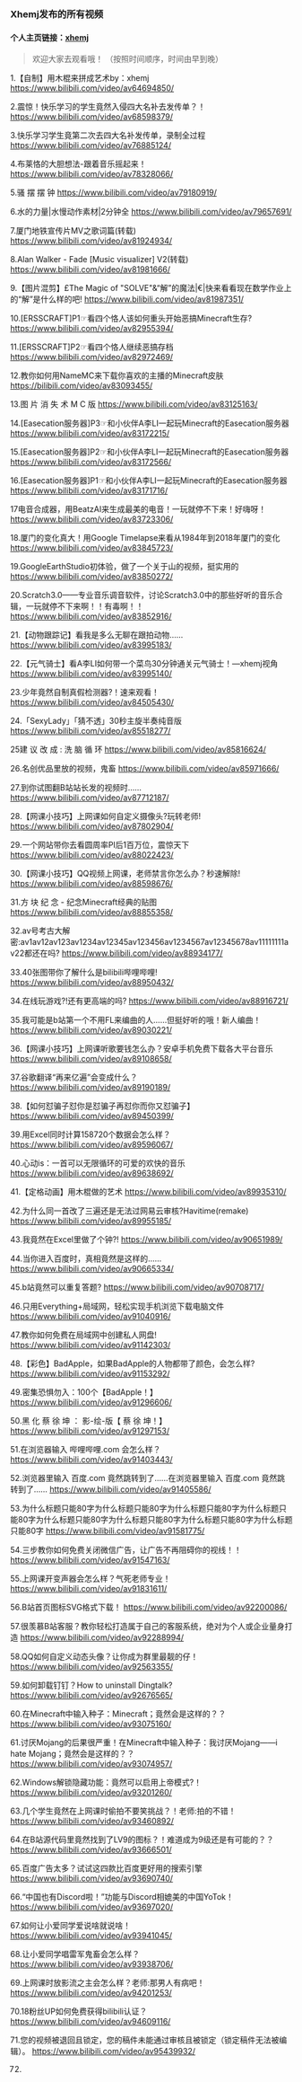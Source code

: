 ### Xhemj发布的所有视频
#### 个人主页链接：[xhemj](https://space.bilibili.com/226208916)
> 欢迎大家去观看哦！
（按照时间顺序，时间由早到晚）

1.【自制】用木棍来拼成艺术by：xhemj
https://www.bilibili.com/video/av64694850/

2.震惊！快乐学习的学生竟然入侵四大名补去发传单？！
 https://www.bilibili.com/video/av68598379/

3.快乐学习学生竟第二次去四大名补发传单，录制全过程
https://www.bilibili.com/video/av76885124/

4.布莱恪的大胆想法-跟着音乐摇起来！
https://www.bilibili.com/video/av78328066/

5.骚 摆 摆 钟
https://www.bilibili.com/video/av79180919/

6.水的力量|水慢动作素材|2分钟全
https://www.bilibili.com/video/av79657691/

7.厦门地铁宣传片MV之歌词篇(转载)
https://www.bilibili.com/video/av81924934/

8.Alan Walker - Fade [Music visualizer] V2(转载)
https://www.bilibili.com/video/av81981666/

9.【图片混剪】£The Magic of "SOLVE"&“解”的魔法|€|快来看看现在数学作业上的“解”是什么样的吧!
https://www.bilibili.com/video/av81987351/

10.[ERSSCRAFT]P1☞看四个恪人该如何重头开始恶搞Minecraft生存?
https://www.bilibili.com/video/av82955394/

11.[ERSSCRAFT]P2☞看四个恪人继续恶搞存档
https://www.bilibili.com/video/av82972469/

12.教你如何用NameMC来下载你喜欢的主播的Minecraft皮肤
https://bilibili.com/video/av83093455/

13.图 片 消 失 术 M C 版
https://www.bilibili.com/video/av83125163/

14.[Easecation服务器]P3☞和小伙伴A李LI一起玩Minecraft的Easecation服务器
https://www.bilibili.com/video/av83172215/

15.[Easecation服务器]P2☞和小伙伴A李LI一起玩Minecraft的Easecation服务器
https://www.bilibili.com/video/av83172566/

16.[Easecation服务器]P1☞和小伙伴A李LI一起玩Minecraft的Easecation服务器
https://www.bilibili.com/video/av83171716/

17电音合成器，用BeatzAI来生成最美的电音！一玩就停不下来！好嗨呀！
https://www.bilibili.com/video/av83723306/

18.厦门的变化真大！用Google Timelapse来看从1984年到2018年厦门的变化
https://www.bilibili.com/video/av83845723/

19.GoogleEarthStudio初体验，做了一个关于山的视频，挺实用的
https://www.bilibili.com/video/av83850272/

20.Scratch3.0——专业音乐调音软件，讨论Scratch3.0中的那些好听的音乐合辑，一玩就停不下来啊！！有毒啊！！
https://www.bilibili.com/video/av83852916/

21.【动物跟踪记】看我是多么无聊在跟拍动物……
https://www.bilibili.com/video/av83995183/

22.【元气骑士】看A李LI如何带一个菜鸟30分钟通关元气骑士！—xhemj视角
https://www.bilibili.com/video/av83995140/

23.少年竟然自制真假检测器?！速来观看！
https://www.bilibili.com/video/av84505430/

24.「SexyLady」「猜不透」30秒主旋半奏纯音版
https://www.bilibili.com/video/av85518277/

25建 议 改 成 : 洗 脑 循 环
https://www.bilibili.com/video/av85816624/

26.名创优品里放的视频，鬼畜
https://www.bilibili.com/video/av85971666/

27.到你试图翻B站站长发的视频时……
https://www.bilibili.com/video/av87712187/

28.【网课小技巧】上网课如何自定义摄像头?玩转老师!
https://www.bilibili.com/video/av87802904/

29.一个网站带你去看圆周率PI后1百万位，震惊天下
https://www.bilibili.com/video/av88022423/

30.【网课小技巧】QQ视频上网课，老师禁言你怎么办？秒速解除!
https://www.bilibili.com/video/av88598676/

31.方 块 纪 念 - 纪念Minecraft经典的贴图
https://www.bilibili.com/video/av88855358/

32.av号考古大解密:av1av12av123av1234av12345av123456av1234567av12345678av11111111av22都还在吗?
https://www.bilibili.com/video/av88934177/

33.40张图带你了解什么是bilibili哔哩哔哩!
https://www.bilibili.com/video/av88950432/

34.在线玩游戏?!还有更高端的吗?
https://www.bilibili.com/video/av88916721/

35.我可能是b站第一个不用FL来编曲的人……但挺好听的哦！新人编曲！
https://www.bilibili.com/video/av89030221/

36.【网课小技巧】上网课听歌要钱怎么办？安卓手机免费下载各大平台音乐
https://www.bilibili.com/video/av89108658/

37.谷歌翻译“再来亿遍”会变成什么？
https://www.bilibili.com/video/av89190189/

38.【如何怼骗子怼你是怼骗子再怼你而你又怼骗子】
https://www.bilibili.com/video/av89450399/

39.用Excel同时计算158720个数据会怎么样？
https://www.bilibili.com/video/av89596067/

40.心动is：一首可以无限循环的可爱的欢快的音乐
https://www.bilibili.com/video/av89638692/

41.【定格动画】用木棍做的艺术
https://www.bilibili.com/video/av89935310/

42.为什么同一首改了三遍还是无法过网易云审核?Havitime(remake)
https://www.bilibili.com/video/av89955185/

43.我竟然在Excel里做了个钟?!
https://www.bilibili.com/video/av90651989/

44.当你进入百度时，真相竟然是这样的……
https://www.bilibili.com/video/av90665334/

45.b站竟然可以重复答题?
https://www.bilibili.com/video/av90708717/

46.只用Everything+局域网，轻松实现手机浏览下载电脑文件
https://www.bilibili.com/video/av91040916/

47.教你如何免费在局域网中创建私人网盘!
https://www.bilibili.com/video/av91142303/

48.【彩色】BadApple，如果BadApple的人物都带了颜色，会怎么样?
https://www.bilibili.com/video/av91153292/

49.密集恐惧勿入：100个【BadApple！】
https://www.bilibili.com/video/av91296606/

50.黑 化 蔡 徐 坤 ： 影-绘-版【 蔡 徐 坤！】
https://www.bilibili.com/video/av91297153/

51.在浏览器输入 哔哩哔哩.com 会怎么样？
https://www.bilibili.com/video/av91403443/

52.浏览器里输入 百度.com 竟然跳转到了……在浏览器里输入 百度.com 竟然跳转到了……
https://www.bilibili.com/video/av91405586/

53.为什么标题只能80字为什么标题只能80字为什么标题只能80字为什么标题只能80字为什么标题只能80字为什么标题只能80字为什么标题只能80字为什么标题只能80字
https://www.bilibili.com/video/av91581775/

54.三步教你如何免费关闭微信广告，让广告不再阻碍你的视线！！
https://www.bilibili.com/video/av91547163/

55.上网课开变声器会怎么样？气死老师专业！
https://www.bilibili.com/video/av91831611/

56.B站首页图标SVG格式下载！
https://www.bilibili.com/video/av92200086/

57.很羡慕B站客服？教你轻松打造属于自己的客服系统，绝对为个人或企业量身打造
https://www.bilibili.com/video/av92288994/

58.QQ如何自定义动态头像？让你成为群里最靓的仔！
https://www.bilibili.com/video/av92563355/

59.如何卸载钉钉？How to uninstall Dingtalk?
https://www.bilibili.com/video/av92676565/

60.在Minecraft中输入种子：Minecraft；竟然会是这样的？？
https://www.bilibili.com/video/av93075160/

61.讨厌Mojang的后果很严重！在Minecraft中输入种子：我讨厌Mojang——i hate Mojang；竟然会是这样的？？
https://www.bilibili.com/video/av93074957/

62.Windows解锁隐藏功能：竟然可以启用上帝模式?！
https://www.bilibili.com/video/av93201260/

63.几个学生竟然在上网课时偷拍不要笑挑战？！老师:拍的不错！
https://www.bilibili.com/video/av93460892/

64.在B站源代码里竟然找到了LV9的图标？！难道成为9级还是有可能的？？
https://www.bilibili.com/video/av93666501/

65.百度广告太多？试试这四款比百度更好用的搜索引擎
https://www.bilibili.com/video/av93690740/

66.“中国也有Discord啦！”功能与Discord相媲美的中国YoTok！
https://www.bilibili.com/video/av93697020/

67.如何让小爱同学爱说啥就说啥！
https://www.bilibili.com/video/av93941045/

68.让小爱同学唱雷军鬼畜会怎么样？
https://www.bilibili.com/video/av93938706/

69.上网课时放影流之主会怎么样？老师:那男人有病吧！
https://www.bilibili.com/video/av94201253/

70.18粉丝UP如何免费获得bilibili认证？
https://www.bilibili.com/video/av94609116/

71.您的视频被退回且锁定，您的稿件未能通过审核且被锁定（锁定稿件无法被编辑）。
https://www.bilibili.com/video/av95439932/

72.